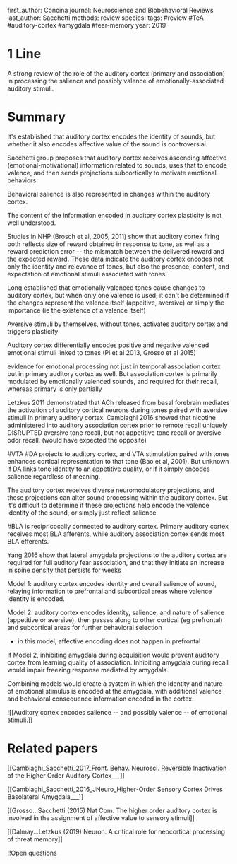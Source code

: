 first_author: Concina
journal: Neuroscience and Biobehavioral Reviews
last_author: Sacchetti
methods: review
species: 
tags: #review #TeA #auditory-cortex #amygdala #fear-memory 
year: 2019

# 1 Line
A strong review of the role of the auditory cortex (primary and association) in processing the salience and possibly valence of emotionally-associated auditory stimuli.

# Summary
It's established that auditory cortex encodes the identity of sounds, but whether it also encodes affective value of the sound is controversial.

Sacchetti group proposes that auditory cortex receives ascending affective (emotional-motivational) information related to sounds, uses that to encode valence, and then sends projections subcortically to motivate emotional behaviors

Behavioral salience is also represented in changes within the auditory cortex.

The content of the information encoded in auditory cortex plasticity is not well understood.

Studies in NHP (Brosch et al, 2005, 2011) show that auditory cortex firing both reflects size of reward obtained in response to tone, as well as a reward prediction error -- the mismatch between the delivered reward and the expected reward. These data indicate the auditory cortex encodes not only the identity and relevance of tones, but also the presence, content, and expectation of emotional stimuli associated with tones.

Long established that emotionally valenced tones cause changes to auditory cortex, but when only one valence is used, it can't be determined if the changes represent the valence itself (appeitive, aversive) or simply the importance (ie the existence of a valence itself)

Aversive stimuli by themselves, without tones, activates auditory cortex and triggers plasticity

Auditory cortex differentially encodes positive and negative valenced emotional stimuli linked to tones (Pi et al 2013, Grosso et al 2015)

evidence for emotional processing not just in temporal association cortex but in primary auditory cortex as well. But association cortex is primarily modulated by emotionally valenced sounds, and required for their recall, whereas primary is only partially

Letzkus 2011 demonstrated that ACh released from basal forebrain mediates the activation of auditory cortical neurons during tones paired with aversive stimuli in primary auditory cortex. Cambiaghi 2016 showed that nicotine administered into auditory association cortex prior to remote recall uniquely DISRUPTED aversive tone recall, but not appetitive tone recall or aversive odor recall. (would have expected the opposite)

#VTA #DA projects to auditory cortex, and VTA stimulation paired with tones enhances cortical representation to that tone (Bao et al, 2001). But unknown if DA links tone identity to an appetitive quality, or if it simply encodes salience regardless of meaning.

The auditory cortex receives diverse neuromodulatory projections, and these projections can alter sound processing within the auditory cortex. But it's difficult to determine if these projections help encode the valence identity of the sound, or simply just reflect salience

#BLA is recipricocally connected to auditory cortex. Primary auditory cortex receives most BLA afferents, while auditory association cortex sends most BLA efferents.

Yang 2016 show that lateral amygdala projections to the auditory cortex are required for full auditory fear association, and that they initiate an increase in spine density that persists for weeks

Model 1: auditory cortex encodes identity and overall salience of sound, relaying information to prefrontal and subcortical areas where valence identity is encoded.

Model 2: auditory cortex encodes identity, salience, and nature of salience (appetitive or aversive), then passes along to other cortical (eg prefrontal) and subcortical areas for further behavioral selection 
* in this model, affective encoding does not happen in prefrontal

If Model 2, inhibiting amygdala during acquisition would prevent auditory cortex from learning quality of association. Inhibiting amygdala during recall would impair freezing response mediated by amygdala.

Combining models would create a system in which the identity and nature of emotional stimulus is encoded at the amygdala, with additional valence and behavioral consequence information encoded in the cortex.

![[Auditory cortex encodes salience -- and possibly valence -- of emotional stimuli.]]

# Related papers
[[Cambiaghi_Sacchetti_2017_Front. Behav. Neurosci. Reversible Inactivation of the Higher Order Auditory Cortex___]]

[[Cambiaghi_Sacchetti_2016_JNeuro_Higher-Order Sensory Cortex Drives Basolateral Amygdala___]]

[[Grosso...Sacchetti (2015) Nat Com. The higher order auditory cortex is involved in the assignment of affective value to sensory stimuli]]

[[Dalmay...Letzkus (2019) Neuron. A critical role for neocortical processing of threat memory]]



!!Open questions